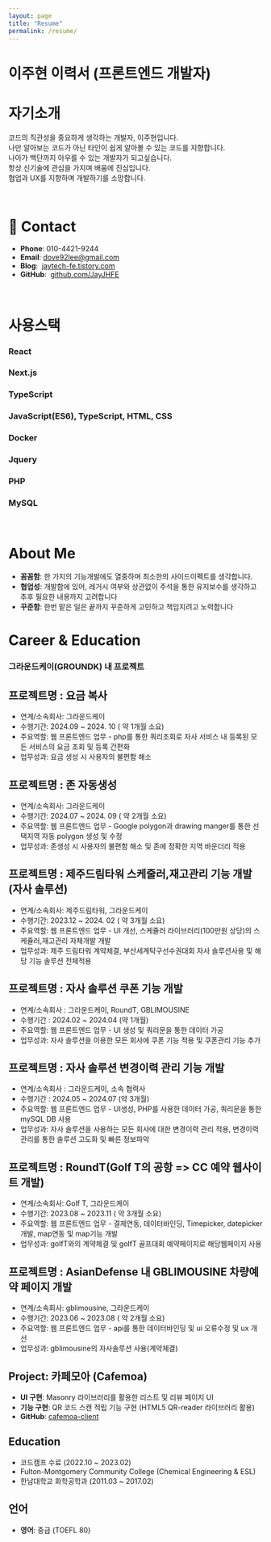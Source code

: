 ```yaml
---
layout: page
title: "Resume"
permalink: /resume/
---
```


# 이주현 이력서 (프론트엔드 개발자)

# 자기소개

코드의 직관성을 중요하게 생각하는 개발자, 이주현입니다.  
나만 알아보는 코드가 아닌 타인이 쉽게 알아볼 수 있는 코드를 지향합니다.  
나아가 백단까지 아우를 수 있는 개발자가 되고싶습니다.  
항상 신기술에 관심을 가지며 배움에 진심입니다.  
협업과 UX를 지향하며 개발하기를 소망합니다.

<br/>

# 📮 Contact

- **Phone**: 010-4421-9244
- **Email**: dove92lee@gmail.com
- **Blog**: &nbsp;[jaytech-fe.tistory.com](https://jaytech-fe.tistory.com/)
- **GitHub**: &nbsp;[github.com/JayJHFE](https://github.com/JayJHFE)

<br/>

# 사용스택

### React

### Next.js

### TypeScript

### JavaScript(ES6), TypeScript, HTML, CSS

### Docker

### Jquery

### PHP

### MySQL

<br/>

# About Me

- **꼼꼼함**: 한 가지의 기능개발에도 열중하며 최소한의 사이드이펙트를 생각합니다.
- **협업성**: 개발함에 있어, 레거시 여부와 상관없이 주석을 통한 유지보수를 생각하고 추후 필요한 내용까지 고려합니다
- **꾸준함**: 한번 맡은 일은 끝까지 꾸준하게 고민하고 책임지려고 노력합니다

# Career & Education

### 그라운드케이(GROUNDK) 내 프로젝트

## 프로젝트명 : 요금 복사

- 연계/소속회사: 그라운드케이
- 수행기간: 2024.09 ~ 2024. 10 ( 약 1개월 소요)
- 주요역할: 웹 프론트엔드 업무 - php를 통한 쿼리조회로 자사 서비스 내 등록된 모든 서비스의 요금 조회 및 등록 간편화
- 업무성과: 요금 생성 시 사용자의 불편함 해소

## 프로젝트명 : 존 자동생성

- 연계/소속회사: 그라운드케이
- 수행기간: 2024.07 ~ 2024. 09 ( 약 2개월 소요)
- 주요역할: 웹 프론트엔드 업무 - Google polygon과 drawing manger를 통한 선택지역 자동 polygon 생성 및 수정
- 업무성과: 존생성 시 사용자의 불편함 해소 및 존에 정확한 지역 바운더리 적용

## 프로젝트명 : 제주드림타워 스케줄러,재고관리 기능 개발(자사 솔루션)

- 연계/소속회사: 제주드림타워, 그라운드케이
- 수행기간: 2023.12 ~ 2024. 02 ( 약 3개월 소요)
- 주요역할: 웹 프론트엔드 업무 - UI 개선, 스케쥴러 라이브러리(100만원 상당)의 스케쥴러,재고관리 자체개발 개발
- 업무성과: 제주 드림타워 계약체결, 부산세계탁구선수권대회 자사 솔루션사용 및 해당 기능 솔루션 전체적용

## 프로젝트명 : 자사 솔루션 쿠폰 기능 개발

- 연계/소속회사 : 그라운드케이, RoundT, GBLIMOUSINE
- 수행기간 : 2024.02 ~ 2024.04 (약 1개월)
- 주요역할: 웹 프론트엔드 업무 - UI 생성 및 쿼리문을 통한 데이터 가공
- 업무성과: 자사 솔루션을 이용한 모든 회사에 쿠폰 기능 적용 및 쿠폰관리 기능 추가

## 프로젝트명 : 자사 솔루션 변경이력 관리 기능 개발

- 연계/소속회사 : 그라운드케이, 소속 협력사
- 수행기간 : 2024.05 ~ 2024.07 (약 3개월)
- 주요역할: 웹 프론트엔드 업무 - UI생성, PHP를 사용한 데이터 가공, 쿼리문을 통한 mySQL DB 사용
- 업무성과: 자사 솔루션을 사용하는 모든 회사에 대한 변경이력 관리 적용, 변경이력관리를 통한 솔루션 고도화 및 빠른 정보파악

## 프로젝트명 : RoundT(Golf T의 공항 => CC 예약 웹사이트 개발)

- 연계/소속회사: Golf T, 그라운드케이
- 수행기간: 2023.08 ~ 2023.11 ( 약 3개월 소요)
- 주요역할: 웹 프론트엔드 업무 - 결제연동, 데이터바인딩, Timepicker, datepicker 개발, map연동 및 map기능 개발
- 업무성과: golfT와의 계약체결 및 golfT 골프대회 예약페이지로 해당웹페이지 사용

## 프로젝트명 : AsianDefense 내 GBLIMOUSINE 차량예약 페이지 개발

- 연계/소속회사: gblimousine, 그라운드케이
- 수행기간: 2023.06 ~ 2023.08 ( 약 2개월 소요)
- 주요역할: 웹 프론트엔드 업무 - api를 통한 데이터바인딩 및 ui 오류수정 및 ux 개선
- 업무성과: gblimousine의 자사솔루션 사용(계약체결)

## Project: 카페모아 (Cafemoa)

- **UI 구현**: Masonry 라이브러리를 활용한 리스트 및 리뷰 페이지 UI
- **기능 구현**: QR 코드 스캔 적립 기능 구현 (HTML5 QR-reader 라이브러리 활용)
- **GitHub**: [cafemoa-client](https://github.com/code-bootcamp/cafemoa-client)

## Education

- 코드캠프 수료 (2022.10 ~ 2023.02)
- Fulton-Montgomery Community College (Chemical Engineering & ESL)
- 한남대학교 화학공학과 (2011.03 ~ 2017.02)

## 언어

- **영어**: 중급 (TOEFL 80)
